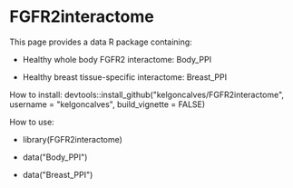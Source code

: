 # FGFR2interactome

This page provides a data R package containing:

  - Healthy whole body FGFR2 interactome: Body_PPI
  
  - Healthy breast tissue-specific interactome: Breast_PPI

How to install: devtools::install_github("kelgoncalves/FGFR2interactome", username = "kelgoncalves", build_vignette = FALSE)

How to use:

  - library(FGFR2interactome)
  
  - data("Body_PPI")
  
  - data("Breast_PPI")

